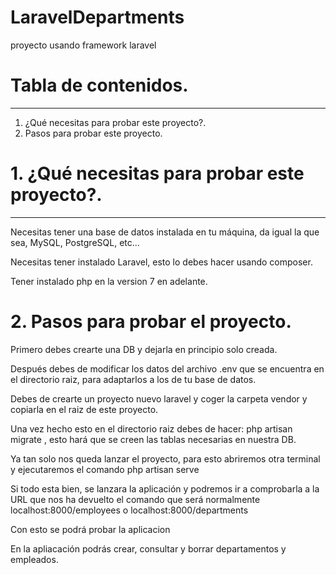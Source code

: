 # LaravelDepartments
proyecto usando framework laravel

# Tabla de contenidos.
---------------------------

 1. ¿Qué necesitas para probar este proyecto?.
 2. Pasos para probar este proyecto.


# 1. ¿Qué necesitas para probar este proyecto?.
----------------------------
Necesitas tener una base de datos instalada en tu máquina, da igual la que sea, MySQL, PostgreSQL, etc...

Necesitas tener instalado Laravel, esto lo debes hacer usando composer.

Tener instalado php en la version 7 en adelante.


# 2. Pasos para probar el proyecto.
Primero debes crearte una DB y dejarla en principio solo creada.

Después debes de modificar los datos del archivo .env que se encuentra en el directorio raiz, para adaptarlos a los de tu base de datos.

Debes de crearte un proyecto nuevo laravel y coger la carpeta vendor y copiarla en el raiz de este proyecto.

Una vez hecho esto en el directorio raiz debes de hacer: php artisan migrate , esto hará que se creen las tablas necesarias en nuestra DB.

Ya tan solo nos queda lanzar el proyecto, para esto abriremos otra terminal y ejecutaremos el comando php artisan serve

Si todo esta bien, se lanzara la aplicación y podremos ir a comprobarla a la URL que nos ha devuelto el comando que será normalmente localhost:8000/employees o localhost:8000/departments

Con esto se podrá probar la aplicacion

En la apliacación podrás crear, consultar y borrar departamentos y empleados.
